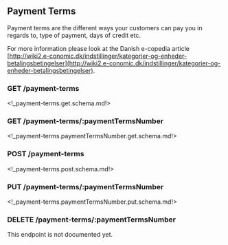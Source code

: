 ## Payment Terms

Payment terms are the different ways your customers can pay you in regards to, type of payment, days of credit etc.

For more information please look at the Danish e-copedia article [http://wiki2.e-conomic.dk/indstillinger/kategorier-og-enheder-betalingsbetingelser](http://wiki2.e-conomic.dk/indstillinger/kategorier-og-enheder-betalingsbetingelser).

### <span class='get'>GET</span> /payment-terms

<!_payment-terms.get.schema.md!>

### <span class='get'>GET</span> /payment-terms/:paymentTermsNumber

<!_payment-terms.paymentTermsNumber.get.schema.md!>

### <span class='post'>POST</span> /payment-terms

<!_payment-terms.post.schema.md!>

### <span class='put'>PUT</span> /payment-terms/:paymentTermsNumber

<!_payment-terms.paymentTermsNumber.put.schema.md!>

### <span class='delete'>DELETE</span> /payment-terms/:paymentTermsNumber

<aside class="notice">
This endpoint is not documented yet.
</aside>
